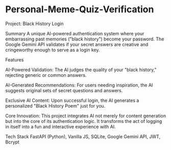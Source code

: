 # Personal-Meme-Quiz-Verification

Project: Black History Login

Summary
A unique AI-powered authentication system where your embarrassing past memories ("black history") become your password. The Google Gemini API validates if your secret answers are creative and cringeworthy enough to serve as a login key.

Features

AI-Powered Validation: The AI judges the quality of your "black history," rejecting generic or common answers.

AI-Generated Recommendations: For users needing inspiration, the AI suggests original sets of secret questions and answers.

Exclusive AI Content: Upon successful login, the AI generates a personalized "Black History Poem" just for you.

Core Innovation: This project integrates AI not merely for content generation but into the core of its authentication logic. It transforms the act of logging in itself into a fun and interactive experience with AI.

Tech Stack
FastAPI (Python), Vanilla JS, SQLite, Google Gemini API, JWT, Bcrypt